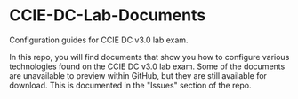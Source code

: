 # CCIE-DC-Lab-Documents
Configuration guides for CCIE DC v3.0 lab exam.

In this repo, you will find documents that show you how to configure various technologies found on the CCIE DC v3.0 lab exam. Some of the documents are unavailable to preview within GitHub, but they are still available for download. This is documented in the "Issues" section of the repo.
